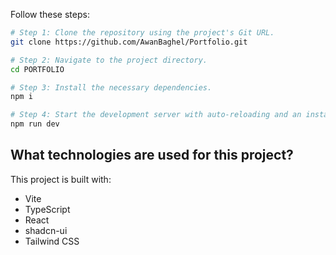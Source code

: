 Follow these steps:

```sh
# Step 1: Clone the repository using the project's Git URL.
git clone https://github.com/AwanBaghel/Portfolio.git

# Step 2: Navigate to the project directory.
cd PORTFOLIO

# Step 3: Install the necessary dependencies.
npm i

# Step 4: Start the development server with auto-reloading and an instant preview.
npm run dev
```

## What technologies are used for this project?

This project is built with:

- Vite
- TypeScript
- React
- shadcn-ui
- Tailwind CSS

